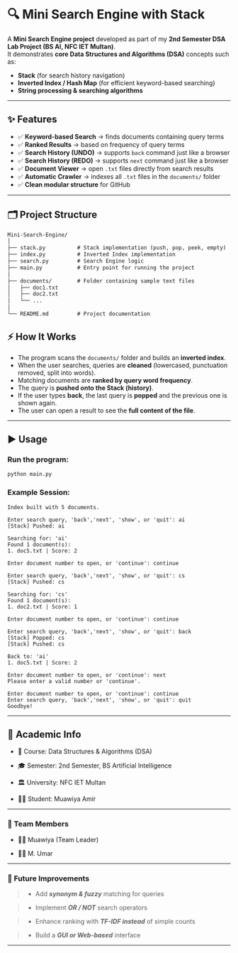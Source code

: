 # 🔍 Mini Search Engine with Stack  

A **Mini Search Engine project** developed as part of my **2nd Semester DSA Lab Project (BS AI, NFC IET Multan)**.  
It demonstrates **core Data Structures and Algorithms (DSA)** concepts such as:  
- **Stack** (for search history navigation)  
- **Inverted Index / Hash Map** (for efficient keyword-based searching)  
- **String processing & searching algorithms**  

---

## ✨ Features
- ✅ **Keyword-based Search** → finds documents containing query terms  
- ✅ **Ranked Results** → based on frequency of query terms  
- ✅ **Search History (UNDO)** → supports `back` command just like a browser  
- ✅ **Search History (REDO)** → supports `next` command just like a browser  
- ✅ **Document Viewer** → open `.txt` files directly from search results  
- ✅ **Automatic Crawler** → indexes all `.txt` files in the `documents/` folder  
- ✅ **Clean modular structure** for GitHub  

---

## 🗂️ Project Structure
```txt
Mini-Search-Engine/
│
├── stack.py          # Stack implementation (push, pop, peek, empty)
├── index.py          # Inverted Index implementation
├── search.py         # Search Engine logic
├── main.py           # Entry point for running the project
│
├── documents/        # Folder containing sample text files
│   ├── doc1.txt
│   ├── doc2.txt
│   └── ...
│
└── README.md         # Project documentation
```
## ⚡ How It Works
- The program scans the `documents/` folder and builds an **inverted index**.  
- When the user searches, queries are **cleaned** (lowercased, punctuation removed, split into words).  
- Matching documents are **ranked by query word frequency**.  
- The query is **pushed onto the Stack (history)**.  
- If the user types **back**, the last query is **popped** and the previous one is shown again.  
- The user can open a result to see the **full content of the file**.  

---

## ▶️ Usage

### Run the program:
```bash
python main.py
```
### Example Session:
```Loading index...
Index built with 5 documents.

Enter search query, 'back','next', 'show', or 'quit': ai
[Stack] Pushed: ai

Searching for: 'ai'
Found 1 document(s):
1. doc5.txt | Score: 2

Enter document number to open, or 'continue': continue

Enter search query, 'back','next', 'show', or 'quit': cs
[Stack] Pushed: cs

Searching for: 'cs'
Found 1 document(s):
1. doc2.txt | Score: 1

Enter document number to open, or 'continue': continue

Enter search query, 'back','next', 'show', or 'quit': back
[Stack] Popped: cs
[Stack] Pushed: cs

Back to: 'ai'
1. doc5.txt | Score: 2

Enter document number to open, or 'continue': next
Please enter a valid number or 'continue'.

Enter document number to open, or 'continue': continue
Enter search query, 'back','next', 'show', or 'quit': quit
Goodbye!
```
---
## 🏫 Academic Info

+ 📖 Course: Data Structures & Algorithms (DSA)

+ 🎓 Semester: 2nd Semester, BS Artificial Intelligence

+ 🏛️ University: NFC IET Multan

+ 👨‍💻 Student: Muawiya Amir

----
### 👥 Team Members

+ 👨‍💻 Muawiya (Team Leader)

+ 👨‍💻 M. Umar

---

### 🚀 Future Improvements

> + Add ***synonym & fuzzy*** matching for queries 

> + Implement ***OR / NOT*** search operators

> + Enhance ranking with ***TF-IDF instead*** of simple counts

> + Build a ***GUI or Web-based*** interface

------